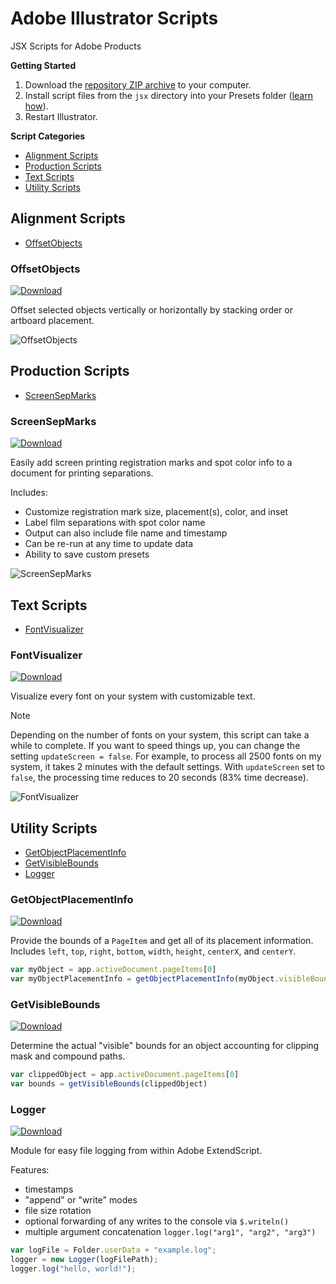 # Adobe Illustrator Scripts

JSX Scripts for Adobe Products

**Getting Started**

1. Download the [repository ZIP archive](https://github.com/joshbduncan/illustrator-scripts/archive/refs/heads/main.zip) to your computer.
2. Install script files from the `jsx` directory into your Presets folder ([learn how](https://www.marspremedia.com/software/how-to-adobe-cc)).
3. Restart Illustrator.

**Script Categories**

- [Alignment Scripts](#alignment-scripts)
- [Production Scripts](#production-scripts)
- [Text Scripts](#text-scripts)
- [Utility Scripts](#utility-scripts)

## Alignment Scripts

- [OffsetObjects](#offsetobjects)

### OffsetObjects

[![Download](https://img.shields.io/badge/Download-OffsetObjects.jsxinc-blue.svg)](/jsx/utils/OffsetObjects.jsxinc)

Offset selected objects vertically or horizontally by stacking order or artboard placement.

![OffsetObjects](https://github.com/user-attachments/assets/69961345-e261-4f04-b592-800a6c762c74)

## Production Scripts

- [ScreenSepMarks](#screensepmarks)

### ScreenSepMarks

[![Download](https://img.shields.io/badge/Download-ScreenSepMarks.jsx-blue.svg)](/jsx/ScreenSepMarks.jsx)

Easily add screen printing registration marks and spot color info to a document for printing separations.

Includes:

- Customize registration mark size, placement(s), color, and inset
- Label film separations with spot color name
- Output can also include file name and timestamp
- Can be re-run at any time to update data
- Ability to save custom presets

![ScreenSepMarks](https://github.com/user-attachments/assets/efffb8cd-b303-4abe-bc7b-805c32415f3b)

## Text Scripts

- [FontVisualizer](#fontvisualizer)

### FontVisualizer

[![Download](https://img.shields.io/badge/Download-FontVisualizer.jsx-blue.svg)](/jsx/FontVisualizer.jsx)

Visualize every font on your system with customizable text.

> [!NOTE]
> Depending on the number of fonts on your system, this script can take a while to complete. If you want to speed things up, you can change the setting `updateScreen = false`. For example, to process all 2500 fonts on my system, it takes 2 minutes with the default settings. With `updateScreen` set to `false`, the processing time reduces to 20 seconds (83% time decrease).

![FontVisualizer](https://github.com/user-attachments/assets/b73046e9-9270-4331-a461-6d48ed3643c5)

## Utility Scripts

- [GetObjectPlacementInfo](#getobjectplacementinfo)
- [GetVisibleBounds](#getvisiblebounds)
- [Logger](#logger)

### GetObjectPlacementInfo

[![Download](https://img.shields.io/badge/Download-GetObjectPlacementInfo.jsxinc-blue.svg)](/jsx/utils/GetObjectPlacementInfo.jsxinc)

Provide the bounds of a `PageItem` and get all of its placement information. Includes `left`, `top`, `right`, `bottom`, `width`, `height`, `centerX`, and `centerY`.

```javascript
var myObject = app.activeDocument.pageItems[0]
var myObjectPlacementInfo = getObjectPlacementInfo(myObject.visibleBounds)
```

### GetVisibleBounds

[![Download](https://img.shields.io/badge/Download-GetVisibleBounds.jsxinc-blue.svg)](/jsx/utils/GetVisibleBounds.jsxinc)

Determine the actual "visible" bounds for an object accounting for clipping mask and compound paths.

```javascript
var clippedObject = app.activeDocument.pageItems[0]
var bounds = getVisibleBounds(clippedObject)
```

### Logger

[![Download](https://img.shields.io/badge/Download-Logger.jsxinc-blue.svg)](/jsx/utils/Logger.jsxinc)

Module for easy file logging from within Adobe ExtendScript.

Features:
- timestamps
- "append" or "write" modes
- file size rotation
- optional forwarding of any writes to the console via `$.writeln()`
- multiple argument concatenation `logger.log("arg1", "arg2", "arg3")`

```javascript
var logFile = Folder.userData + "example.log";
logger = new Logger(logFilePath);
logger.log("hello, world!");
```

